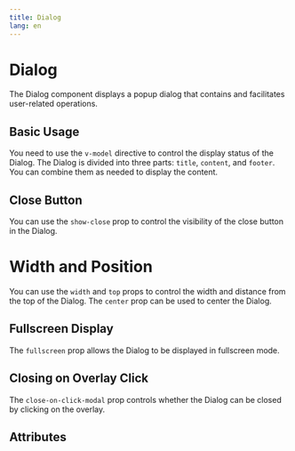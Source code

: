 ```yaml
---
title: Dialog
lang: en
---
```


<script setup lang="ts">
  import props from "../../../example/dialog/description/en-props.ts";
  import slots from "../../../example/dialog/description/en-slots.ts";
</script>

# Dialog

The Dialog component displays a popup dialog that contains and facilitates user-related operations.

## Basic Usage

You need to use the ```v-model``` directive to control the display status of the Dialog. The Dialog is divided into three parts: ```title```, ```content```, and ```footer```. You can combine them as needed to display the content.

<demo src="../../../example/dialog/base.vue" />

## Close Button

You can use the  ```show-close``` prop to control the visibility of the close button in the Dialog.

<demo src="../../../example/dialog/close.vue" />


# Width and Position

 You can use the ```width``` and ```top``` props to control the width and distance from the top of the Dialog. The ```center``` prop can be used to center the Dialog.

<demo src="../../../example/dialog/size-positon.vue" />




##  Fullscreen Display

The ```fullscreen``` prop allows the Dialog to be displayed in fullscreen mode.
<demo src="../../../example/dialog/fullscreen.vue" />

## Closing on Overlay Click

The ```close-on-click-modal``` prop controls whether the Dialog can be closed by clicking on the overlay.

<demo src="../../../example/dialog/modal.vue" />

## Attributes

<table-block type="propsEn" :data="props" />
